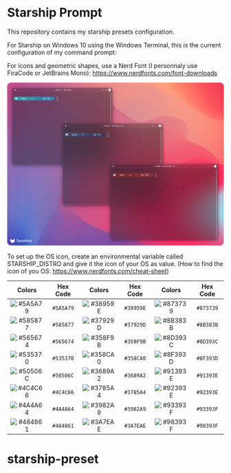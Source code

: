 # Starship Prompt
This repository contains my starship presets configuration.

For Starship on Windows 10 using the Windows Terminal, this is the current configuration of my command prompt:

For icons and geometric shapes, use a Nerd Font (I personnaly use FiraCode or JetBrains Mono): https://www.nerdfonts.com/font-downloads

![Prompt](./screenshot.png)

To set up the OS icon, create an environmental variable called STARSHIP_DISTRO and give it the icon of your OS as value. 
(How to find the icon of you OS: https://www.nerdfonts.com/cheat-sheet)

 | Colors | Hex Code | Colors | Hex Code | Colors | Hex Code
 | :---: | :---: | :---: | :---: | :---: | :---: |
 | ![#5A5A79](https://readme-swatches.vercel.app/5A5A79?style=round) | `#5A5A79` | ![#38959E](https://readme-swatches.vercel.app/38959E?style=round) | `#38959E` | ![#873739](https://readme-swatches.vercel.app/873739?style=round) | `#873739` |
 | ![#585877](https://readme-swatches.vercel.app/585877?style=round) | `#585877` | ![#37929D](https://readme-swatches.vercel.app/37929D?style=round) | `#37929D` | ![#8B383B](https://readme-swatches.vercel.app/8B383B?style=round) | `#8B383B` |
 | ![#565674](https://readme-swatches.vercel.app/565674?style=round) | `#565674` | ![#358F9B](https://readme-swatches.vercel.app/358F9B?style=round) | `#358F9B` | ![#8D393C](https://readme-swatches.vercel.app/8D393C?style=round) | `#8D393C` |
 | ![#535370](https://readme-swatches.vercel.app/535370?style=round) | `#535370` | ![#358CA0](https://readme-swatches.vercel.app/358CA0?style=round) | `#358CA0` | ![#8F393D](https://readme-swatches.vercel.app/8F393D?style=round) | `#8F393D` |
 | ![#50506C](https://readme-swatches.vercel.app/50506C?style=round) | `#50506C` | ![#3689A2](https://readme-swatches.vercel.app/3689A2?style=round) | `#3689A2` | ![#91393E](https://readme-swatches.vercel.app/91393E?style=round) | `#91393E` |
 | ![#4C4C66](https://readme-swatches.vercel.app/4C4C66?style=round) | `#4C4C66` | ![#3785A4](https://readme-swatches.vercel.app/3785A4?style=round) | `#3785A4` | ![#92393E](https://readme-swatches.vercel.app/92393E?style=round) | `#92393E` |
 | ![#4A4A64](https://readme-swatches.vercel.app/4A4A64?style=round) | `#4A4A64` | ![#3982A9](https://readme-swatches.vercel.app/3982A9?style=round) | `#3982A9` | ![#93393F](https://readme-swatches.vercel.app/93393F?style=round) | `#93393F` |
 | ![#484861](https://readme-swatches.vercel.app/484861?style=round) | `#484861` | ![#3A7EAE](https://readme-swatches.vercel.app/3A7EAE?style=round) | `#3A7EAE` | ![#98393F](https://readme-swatches.vercel.app/98393F?style=round) | `#98393F` |
# starship-preset
